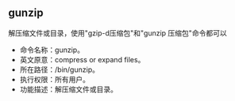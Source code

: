 ##  gunzip

解压缩文件或目录，使用"gzip-d压缩包"和"gunzip 压缩包"命令都可以

- 命令名称：gunzip。
-  英文原意：compress or expand files。
-  所在路径：/bin/gunzip。
-  执行权限：所有用户。
-  功能描述：解压缩文件或目录。


